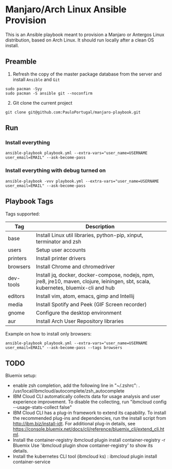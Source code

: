 # Manjaro/Arch Linux Ansible Provision

This is an Ansible playbook meant to provision a Manjaro or Antergos Linux distribution,
based on Arch Linux. It should run locally after a clean OS install.

## Preamble

1. Refresh the copy of the master package database from the server and install `Ansible` and `Git`
```
sudo pacman -Syy
sudo pacman -S ansible git --noconfirm
```

2. Git clone the current project
```
git clone git@github.com:PauloPortugal/manjaro-playbook.git
```

## Run

### Install everything
```
ansible-playbook playbook.yml --extra-vars="user_name=USERNAME user_email=EMAIL" --ask-become-pass
```

### Install everything with debug turned on
```
ansible-playbook -vvv playbook.yml --extra-vars="user_name=USERNAME user_email=EMAIL" --ask-become-pass
```

## Playbook Tags

Tags supported:

| Tag       | Description                                                                                                      |
|-----------|------------------------------------------------------------------------------------------------------------------|
| base      | Install Linux util libraries, python-pip, xinput, terminator and zsh                                             |
| users     | Setup user accounts                                                                                              |
| printers  | Install printer drivers                                                                                          |
| browsers  | Install Chrome and chromedriver                                                                                  |
| dev-tools | Install jq, docker, docker-compose, nodejs, npm, jre8, jre10, maven, clojure, leiningen, sbt, scala, kubernetes, bluemix-cli and hub  |
| editors   | Install vim, atom, emacs, gimp and Intellij                                                                      |
| media     | Install Spotify and Peek (GIF Screen recorder)                                                                   |
| gnome     | Configure the desktop environment                                                                                |
| aur       | Install Arch User Repository libraries                                                                           |

Example on how to install only browsers:
```
ansible-playbook playbook.yml --extra-vars="user_name=USERNAME user_email=EMAIL" --ask-become-pass --tags browsers
```

## TODO

Bluemix setup:
 * enable zsh completion, add the following line in "~/.zshrc":
   . /usr/local/ibmcloud/autocomplete/zsh_autocomplete
 * IBM Cloud CLI automatically collects data for usage analysis and user experience improvement. To disable the collecting, run "ibmcloud config --usage-stats-collect false"
 * IBM Cloud CLI has a plug-in framework to extend its capability. To install the recommended plug-ins and dependencies, run the install script from http://ibm.biz/install-idt. For additional plug-in details, see https://console.bluemix.net/docs/cli/reference/bluemix_cli/extend_cli.html.
 * Install the container-registry ibmcloud plugin install container-registry -r Bluemix
   Use 'ibmcloud plugin show container-registry' to show its details.
 * Install the kubernetes CLI tool (ibmcloud ks) : ibmcloud plugin install container-service
